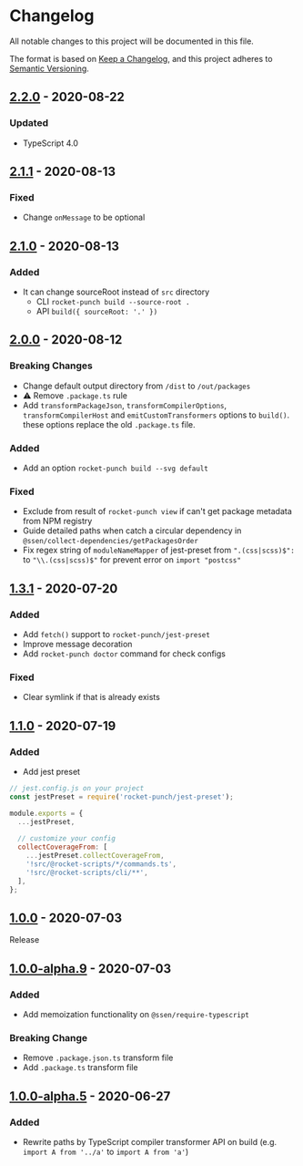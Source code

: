 # Changelog

All notable changes to this project will be documented in this file.

The format is based on [Keep a Changelog](https://keepachangelog.com/en/1.0.0/),
and this project adheres to [Semantic Versioning](https://semver.org/spec/v2.0.0.html).

## [2.2.0] - 2020-08-22

### Updated
- TypeScript 4.0

## [2.1.1] - 2020-08-13

### Fixed
- Change `onMessage` to be optional

## [2.1.0] - 2020-08-13

### Added
- It can change sourceRoot instead of `src` directory
    - CLI `rocket-punch build --source-root .`
    - API `build({ sourceRoot: '.' })` 

## [2.0.0] - 2020-08-12

### Breaking Changes
- Change default output directory from `/dist` to `/out/packages`
- ⚠️ Remove `.package.ts` rule
- Add `transformPackageJson`, `transformCompilerOptions`, `transformCompilerHost` and `emitCustomTransformers` options to `build()`. these options replace the old `.package.ts` file.

### Added
- Add an option `rocket-punch build --svg default`

### Fixed
- Exclude from result of `rocket-punch view` if can't get package metadata from NPM registry
- Guide detailed paths when catch a circular dependency in `@ssen/collect-dependencies/getPackagesOrder`
- Fix regex string of `moduleNameMapper` of jest-preset from `".(css|scss)$":` to `"\\.(css|scss)$"` for prevent error on `import "postcss"`  

## [1.3.1] - 2020-07-20

### Added
- Add `fetch()` support to `rocket-punch/jest-preset`
- Improve message decoration
- Add `rocket-punch doctor` command for check configs 

### Fixed
- Clear symlink if that is already exists

## [1.1.0] - 2020-07-19

### Added
- Add jest preset

```js
// jest.config.js on your project
const jestPreset = require('rocket-punch/jest-preset');

module.exports = {
  ...jestPreset,
  
  // customize your config
  collectCoverageFrom: [
    ...jestPreset.collectCoverageFrom,
    '!src/@rocket-scripts/*/commands.ts',
    '!src/@rocket-scripts/cli/**',
  ],
};
```

## [1.0.0] - 2020-07-03

Release

## [1.0.0-alpha.9] - 2020-07-03

### Added
- Add memoization functionality on `@ssen/require-typescript`

### Breaking Change
- Remove `.package.json.ts` transform file
- Add `.package.ts` transform file

## [1.0.0-alpha.5] - 2020-06-27

### Added
- Rewrite paths by TypeScript compiler transformer API on build (e.g. `import A from '../a'` to `import A from 'a'`)

[2.2.0]: https://github.com/rocket-hangar/rocket-punch/compare/v2.1.1...v2.2.0
[2.1.1]: https://github.com/rocket-hangar/rocket-punch/compare/v2.1.0...v2.1.1
[2.1.0]: https://github.com/rocket-hangar/rocket-punch/compare/v2.0.0...v2.1.0
[2.0.0]: https://github.com/rocket-hangar/rocket-punch/compare/v1.3.1...v2.0.0
[1.3.1]: https://github.com/rocket-hangar/rocket-punch/compare/v1.1.0...v1.3.1
[1.1.0]: https://github.com/rocket-hangar/rocket-punch/compare/v1.0.0...v1.1.0
[1.0.0]: https://github.com/rocket-hangar/rocket-punch/compare/v1.0.0-alpha.9...v1.0.0
[1.0.0-alpha.9]: https://github.com/rocket-hangar/rocket-punch/compare/v1.0.0-alpha.5...v1.0.0-alpha.9
[1.0.0-alpha.5]: https://github.com/rocket-hangar/rocket-punch/releases/tag/v1.0.0-alpha.5
